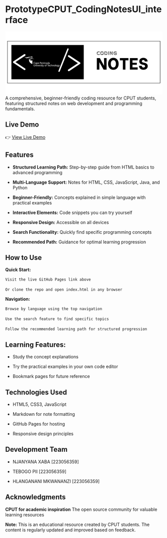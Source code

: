 # PrototypeCPUT_CodingNotesUI_interface


<img src="https://github.com/njanyanajayteexaba/CPUT_CodingNotes/blob/main/cputcoding.png" width="auto" height="200">
A comprehensive, beginner-friendly coding resource for CPUT students, featuring structured notes on web development and programming fundamentals.

## Live Demo
👉 [View Live Demo](https://njanyanajayteexaba.github.io/CPUT_CodingNotes/)

## Features
 -  **Structured Learning Path:** Step-by-step guide from HTML basics to advanced programming
  
 -  **Multi-Language Support:** Notes for HTML, CSS, JavaScript, Java, and Python
  
-   **Beginner-Friendly:** Concepts explained in simple language with practical examples
  
-   **Interactive Elements:** Code snippets you can try yourself
  
-   **Responsive Design:** Accessible on all devices
  
-   **Search Functionality:** Quickly find specific programming concepts
  
-   **Recommended Path:** Guidance for optimal learning progression

## How to Use
**Quick Start:**

    Visit the live GitHub Pages link above
    
    Or clone the repo and open index.html in any browser

**Navigation:**

    Browse by language using the top navigation
    
    Use the search feature to find specific topics
    
    Follow the recommended learning path for structured progression

## Learning Features:

  -  Study the concept explanations
    
  - Try the practical examples in your own code editor
    
  - Bookmark pages for future reference

## Technologies Used
  - HTML5, CSS3, JavaScript
  
  - Markdown for note formatting
  
  - GitHub Pages for hosting
  
  - Responsive design principles

## Development Team

  -  NJANYANA XABA [223056359]
    
  -  TEBOGO PII [223056359]
    
  -  HLANGANANI MKWANANZI [223056359]

## Acknowledgments
**CPUT for academic inspiration**
   The open source community for valuable learning resources

**Note:** This is an educational resource created by CPUT students. The content is regularly updated and improved based on feedback.
